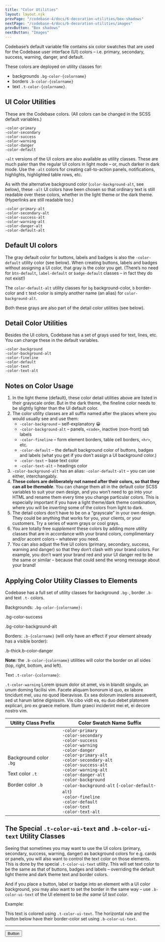 ```yaml
---
title: "Color Utilities"
layout: layout.njk
prevPage: "/codebase-4/docs/6-decoration-utilities/box-shadows"
nextPage: "/codebase-4/docs/6-decoration-utilities/images"
prevButton: "Box shadows"
nextButton: "Images"
---
```


<p class="t-lg t-thin">Codebase’s default variable file contains six color swatches that are used for the Codebase user interface (UI) colors – i.e. <span class="label label-primary">primary</span>, <span class="label label-secondary">secondary</span>, <span class="label label-success">success</span>, <span class="label label-warning">warning</span>, <span class="label label-danger">danger</span>, and <span class="label">default</span>.</p>

These colors are deployed on utility classes for:

* backgrounds `.bg-color-{colorname}`
* borders `.b-color-{colorname}`
* text `.t-color-{colorname}`.

## UI Color Utilities

These are the Codebase colors. (All colors can be changed in the SCSS default variables.)

<div class="flex flex-space-around flex-gap flex-wrap t-center">
  <div class="mb-3 flex flex-column flex-middle">
    <div class="mb-1 square-lg b-thick bs rounded-full bg-color-primary"></div>
    <code>-color-primary</code>
  </div>
  <div class="mb-3 flex flex-column flex-middle">
    <div class="mb-1 square-lg b-thick bs rounded-full bg-color-secondary"></div>
    <code>-color-secondary</code>
  </div>
  <div class="mb-3 flex flex-column flex-middle">
    <div class="mb-1 square-lg b-thick bs rounded-full bg-color-success"></div>
    <code>-color-success</code>
  </div>
  <div class="flex flex-column flex-middle">
    <div class="mb-1 square-lg b-thick bs rounded-full bg-color-warning"></div>
    <code>-color-warning</code>
  </div>
  <div class="mb-3 flex flex-column flex-middle">
    <div class="mb-1 square-lg b-thick bs rounded-full bg-color-danger"></div>
    <code>-color-danger</code>
  </div>
  <div class="mb-3 flex flex-column flex-middle">
    <div class="mb-1 square-lg b-thick bs rounded-full bg-color-default"></div>
    <code>-color-default</code>
  </div>
</div>

`-alt` versions of the UI colors are also available as utility classes. These are much paler than the regular UI colors in light mode – or, much darker in dark mode. Use the `-alt` colors for creating call-to-action panels, notifications, highlights, highlighted table rows, etc.

As with the alternative background color (`color-background-alt`, see below), these `-alt` UI colors have been chosen so that ordinary text is still readable over these colors, whether in the light theme or the dark theme. (Hyperlinks are still readable too.)

<div class="flex flex-space-around flex-gap flex-wrap t-center">
  <div class="mb-3 flex flex-column flex-middle">
    <div class="mb-1 square-lg b-thick bs rounded-full bg-color-primary-alt"></div>
    <code>-color-primary-alt</code>
  </div>
  <div class="mb-3 flex flex-column flex-middle">
    <div class="mb-1 square-lg b-thick bs rounded-full bg-color-secondary-alt"></div>
    <code>-color-secondary-alt</code>
  </div>
  <div class="mb-3 flex flex-column flex-middle">
    <div class="mb-1 square-lg b-thick bs rounded-full bg-color-success-alt"></div>
    <code>-color-success-alt</code>
  </div>
  <div class="flex flex-column flex-middle">
    <div class="mb-1 square-lg b-thick bs rounded-full bg-color-warning-alt"></div>
    <code>-color-warning-alt</code>
  </div>
  <div class="mb-3 flex flex-column flex-middle">
    <div class="mb-1 square-lg b-thick bs rounded-full bg-color-danger-alt"></div>
    <code>-color-danger-alt</code>
  </div>
  <div class="mb-3 flex flex-column flex-middle">
    <div class="mb-1 square-lg b-thick bs rounded-full bg-color-default-alt"></div>
    <code>-color-default-alt</code>
  </div>
</div>

## Default UI colors

The gray <label class="label">default</label> color for buttons, labels and badges is also the `-color-default` utility color (see below). When creating buttons, labels and badges without assigning a UI color, that gray is the color you get. (There’s no need for `btn-default`, `label-default` or `badge-default` classes – in fact they do not exist!)

The `color-default-alt` utility classes for `bg` background-color, `b` border-color and `t` text-color is simply another name (an alias) for `color-background-alt`.

Both these grays are also part of the detail color utilities (see below).

## Detail Color Utilities

Besides the UI colors, Codebase has a set of grays used for text, lines, etc. You can change these in the default variables.

<div class="flex flex-space-around flex-gap flex-wrap t-center">
  <div class="mb-3 flex flex-column flex-middle">
    <div class="mb-1 square-lg b-thick bs rounded-full bg-color-background"></div>
    <code>-color-background</code>
  </div>
  <div class="mb-3 flex flex-column flex-middle">
    <div class="mb-1 square-lg b-thick bs rounded-full bg-color-background-alt"></div>
    <code>-color-background-alt</code>
  </div>
  <div class="mb-3 flex flex-column flex-middle">
    <div class="mb-1 square-lg b-thick bs rounded-full bg-color-fineline"></div>
    <code>-color-fineline</code>
  </div>
  <div class="flex flex-column flex-middle">
    <div class="mb-1 square-lg b-thick bs rounded-full bg-color-default"></div>
    <code>-color-default</code>
  </div>
  <div class="mb-3 flex flex-column flex-middle">
    <div class="mb-1 square-lg b-thick bs rounded-full bg-color-text"></div>
    <code>-color-text</code>
  </div>
  <div class="mb-3 flex flex-column flex-middle">
    <div class="mb-1 square-lg b-thick bs rounded-full bg-color-text-alt"></div>
    <code>-color-text-alt</code>
  </div>
</div>

## Notes on Color Usage

1. In the light theme (default), these color detail utilities above are listed in their grayscale order. But in the dark theme, the fineline color needs to be slightly lighter than the UI default color.
2. The color utility classes are all suffix named after the places where you would usually see and use them:
    * `-color-background` – self-explanatory 😀
    * `-color-background-alt` – panels, `<code>`, inactive (non-front) tab labels
    * `-color-fineline` – form element borders, table cell borders, `<hr>`, etc.
    * `-color-default` – the default background color of buttons, badges and labels (what you get if you don’t assign a UI background color.)
    * `-color-text` – base text color
    * `-color-text-alt` – headings color
3. `-color-background-alt` has an alias: `-color-default-alt` – you can use either, interchangably.
4. **These colors are deliberately not named after their colors, so that they can all be _themable_**. You can change them all in the default color SCSS variables to suit your own design, and you won’t need to go into your HTML and rename them every time you change particular colors. This is especially important if you have a light theme/dark theme combination, where you will be _inverting_ some of the colors from light to dark.
5. The detail colors don’t have to be on a “grayscale” in your own design. They could be anything that works for you, your clients, or your customers. Try a series of warm grays or cool grays.
6. You are totally free _supplement_ these colors by adding more utility classes that are in accordance with your brand colors, complimentary and/or accent colors – whatever you need.
7. You can also adjust the five UI colors (primary, secondary, success, warning and danger) so that they don’t clash with your brand colors. For example, you don’t want your brand red and your UI danger red to be the same or similar – because that could send the wrong message about your brand!

## Applying Color Utility Classes to Elements

Codebase has a full set of utility classes for background `.bg-`, border `.b-` and text `.t-` colors.

Backgrounds: `.bg-color-{colorname}:`

<p class="p-2 bg-color-success t-color-ui-text">.bg-color-success</p>
<p class="p-2 bg-color-background-alt">.bg-color-background-alt</p>

Borders: `.b-{colorname}` (will only have an effect if your element already has a visible border):

<p class="p-2 b-thick b-color-danger">.b-thick.b-color-danger</p>

**Note:** the `.b-color-{colorname}` utilities will color the border on all sides (top, right, bottom, and left).

Text `.t-color-{colorname}`:

<p class="t-color-warning"><code>.t-color-warning</code> Lorem ipsum dolor sit amet, vis in blandit singulis, an unum doming facilisi vim. Facete aliquam bonorum id quo, ex labore tincidunt mel, usu no quod liberavisse. Ex sea dolorum insolens assueverit, sed ut harum latine dignissim. Vis cibo vidit ea, eu duo debet platonem explicari, pro ex graece meliore. Illum graeci inciderint mei et, ei decore nostro vim.</p>

<table class="table">
  <thead>
    <tr><th>Utility Class Prefix</th>
    <th>Color Swatch Name Suffix</th>
  </tr></thead>
  <tbody>
    <tr>
      <td style="min-width: 160px">
        <p>Background color <code>.bg</code></p>
        <p>Text color <code>.t</code></p>
        <p>Border color <code>.b</code></p>
      </td>
      <td>
        <code>-color-primary</code><br>
        <code>-color-secondary</code><br>
        <code>-color-success</code><br>
        <code>-color-warning</code><br>
        <code>-color-danger</code><br>
        <code>-color-primary-alt</code><br>
        <code>-color-secondary-alt</code><br>
        <code>-color-success-alt</code><br>
        <code>-color-warning-alt</code><br>
        <code>-color-danger-alt</code><br>
        <code>-color-background</code><br>
        <code>-color-background-alt</code> (<code>-color-default-alt</code>)<br>
        <code>-color-fineline</code><br>
        <code>-color-default</code><br>
        <code>-color-text</code><br>
        <code>-color-text-alt</code><br>
      </td>
    </tr>
  </tbody>
</table>

## The Special `.t-color-ui-text` and `.b-color-ui-text` Utility Classes

Seeing that sometimes you may want to use the UI colors (primary, secondary, success, warning, danger) as background colors for e.g. cards or panels, you will also want to control the text color on those elements. This is done by the special `.t-color-ui-text` utility. This will set text color to be the same as that of buttons, badges and labels – overriding the default light theme and dark theme text and border colors.

And if you place a button, label or badge into an element with a UI color background, you may also want to set the border in the same way – use `.b-color-ui-text` of the UI element to be _the same UI text color_.

Example:

<div class="mb-3 p-6 bg-color-primary t-color-ui-text">
  This text is colored using <code class="t-color-text">.t-color-ui-text</code>. The horizontal rule and the button below have their border-color set using <code class="t-color-text">.b-color-ui-text</code>.
  <hr class="b-color-ui-text">
  <button class="btn btn-primary b-color-ui-text">Button</button>
</div>